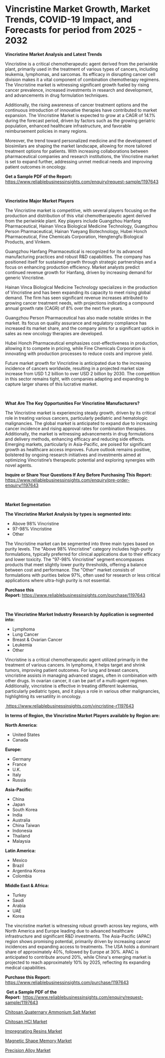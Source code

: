 <p><h1>Vincristine Market Growth, Market Trends, COVID-19 Impact, and Forecasts for period from 2025 - 2032</h1></p><p><strong>Vincristine Market Analysis and Latest Trends</strong></p>
<p><p>Vincristine is a critical chemotherapeutic agent derived from the periwinkle plant, primarily used in the treatment of various types of cancers, including leukemia, lymphomas, and sarcomas. Its efficacy in disrupting cancer cell division makes it a vital component of combination chemotherapy regimens. The Vincristine market is witnessing significant growth fueled by rising cancer prevalence, increased investments in research and development, and advancements in drug formulation techniques. </p><p>Additionally, the rising awareness of cancer treatment options and the continuous introduction of innovative therapies have contributed to market expansion. The Vincristine Market is expected to grow at a CAGR of 14.1% during the forecast period, driven by factors such as the growing geriatric population, enhanced healthcare infrastructure, and favorable reimbursement policies in many regions. </p><p>Moreover, the trend toward personalized medicine and the development of biosimilars are shaping the market landscape, allowing for more tailored treatment options for patients. With increasing collaborations between pharmaceutical companies and research institutions, the Vincristine market is set to expand further, addressing unmet medical needs and improving patient outcomes in oncology.</p></p>
<p><strong>Get a Sample PDF of the Report:&nbsp;</strong> <a href="https://www.reliablebusinessinsights.com/enquiry/request-sample/1197643?utm_campaign=39&utm_medium=2&utm_source=Github&utm_content=ia&utm_term=01042025&utm_id=vincristine">https://www.reliablebusinessinsights.com/enquiry/request-sample/1197643</a></p>
<p>&nbsp;</p>
<p><strong>Vincristine Major Market Players</strong></p>
<p><p>The Vincristine market is competitive, with several players focusing on the production and distribution of this vital chemotherapeutic agent derived from the periwinkle plant. Key players include Guangzhou Hanfang Pharmaceutical, Hainan Vinca Biological Medicine Technology, Guangzhou Person Pharmaceutical, Hainan Yueyang Biotechnology, Hubei Honch Pharmaceutical, Fine Chemicals Corporation, Hengtengfu Biological Products, and Vinkem.</p><p>Guangzhou Hanfang Pharmaceutical is recognized for its advanced manufacturing practices and robust R&D capabilities. The company has positioned itself for sustained growth through strategic partnerships and a focus on enhancing production efficiency. Market analysts predict continued revenue growth for Hanfang, driven by increasing demand for generic Vincristine.</p><p>Hainan Vinca Biological Medicine Technology specializes in the production of Vincristine and has been expanding its capacity to meet rising global demand. The firm has seen significant revenue increases attributed to growing cancer treatment needs, with projections indicating a compound annual growth rate (CAGR) of 8% over the next five years.</p><p>Guangzhou Person Pharmaceutical has also made notable strides in the market. Its focus on quality assurance and regulatory compliance has increased its market share, and the company aims for a significant uptick in sales as new oncology therapies are developed.</p><p>Hubei Honch Pharmaceutical emphasizes cost-effectiveness in production, allowing it to compete in pricing, while Fine Chemicals Corporation is innovating with production processes to reduce costs and improve yield. </p><p>Future market growth for Vincristine is anticipated due to the increasing incidence of cancers worldwide, resulting in a projected market size increase from USD 1.2 billion to over USD 2 billion by 2030. The competition in this sector remains tight, with companies adapting and expanding to capture larger shares of this lucrative market.</p></p>
<p>&nbsp;</p>
<p><strong>What Are The Key Opportunities For Vincristine Manufacturers?</strong></p>
<p><p>The Vincristine market is experiencing steady growth, driven by its critical role in treating various cancers, particularly pediatric and hematologic malignancies. The global market is anticipated to expand due to increasing cancer incidence and rising approval rates for combination therapies. Additionally, the market is witnessing advancements in drug formulations and delivery methods, enhancing efficacy and reducing side effects. Emerging markets, particularly in Asia-Pacific, are poised for significant growth as healthcare access improves. Future outlook remains positive, bolstered by ongoing research initiatives and investments aimed at optimizing Vincristine’s therapeutic potential and exploring synergies with novel agents.</p></p>
<p><strong>Inquire or Share Your Questions If Any Before Purchasing This Report:</strong> <a href="https://www.reliablebusinessinsights.com/enquiry/pre-order-enquiry/1197643?utm_campaign=39&utm_medium=2&utm_source=Github&utm_content=ia&utm_term=01042025&utm_id=vincristine">https://www.reliablebusinessinsights.com/enquiry/pre-order-enquiry/1197643</a></p>
<p>&nbsp;</p>
<p><strong>Market Segmentation</strong></p>
<p><strong>The Vincristine Market Analysis by types is segmented into:</strong></p>
<p><ul><li>Above 98% Vincristine</li><li>97-98% Vincristine</li><li>Other</li></ul></p>
<p><p>The Vincristine market can be segmented into three main types based on purity levels. The "Above 98% Vincristine" category includes high-purity formulations, typically preferred for clinical applications due to their efficacy and lower toxicity. The "97-98% Vincristine" segment encompasses products that meet slightly lower purity thresholds, offering a balance between cost and performance. The "Other" market consists of formulations with purities below 97%, often used for research or less critical applications where ultra-high purity is not essential.</p></p>
<p><strong>Purchase this Report:&nbsp;</strong><a href="https://www.reliablebusinessinsights.com/purchase/1197643?utm_campaign=39&utm_medium=2&utm_source=Github&utm_content=ia&utm_term=01042025&utm_id=vincristine">https://www.reliablebusinessinsights.com/purchase/1197643</a></p>
<p>&nbsp;</p>
<p><strong>The Vincristine Market Industry Research by Application is segmented into:</strong></p>
<p><ul><li>Lymphoma</li><li>Lung Cancer</li><li>Breast & Ovarian Cancer</li><li>Leukemia</li><li>Other</li></ul></p>
<p><p>Vincristine is a critical chemotherapeutic agent utilized primarily in the treatment of various cancers. In lymphoma, it helps target and shrink tumors, improving patient outcomes. For lung and breast cancers, vincristine assists in managing advanced stages, often in combination with other drugs. In ovarian cancer, it can be part of a multi-agent regimen. Additionally, vincristine is effective in treating different leukemias, particularly pediatric types, and it plays a role in various other malignancies, highlighting its versatility in oncology.</p></p>
<p><a href="https://www.reliablebusinessinsights.com/vincristine-r1197643?utm_campaign=39&utm_medium=2&utm_source=Github&utm_content=ia&utm_term=01042025&utm_id=vincristine">&nbsp;https://www.reliablebusinessinsights.com/vincristine-r1197643</a></p>
<p><strong>In terms of Region, the Vincristine Market Players available by Region are:</strong></p>
<p>
    <p> <strong> North America: </strong>
        <ul>
            <li>United States</li>
            <li>Canada</li>
        </ul>
        </p> 
    <p> <strong> Europe: </strong>
        <ul>
            <li>Germany</li>
            <li>France</li>
            <li>U.K.</li>
            <li>Italy</li>
            <li>Russia</li>
        </ul>
        </p> 
    <p> <strong> Asia-Pacific: </strong>
        <ul>
            <li>China</li>
            <li>Japan</li>
            <li>South Korea</li>
            <li>India</li>
            <li>Australia</li>
            <li>China Taiwan</li>
            <li>Indonesia</li>
            <li>Thailand</li>
            <li>Malaysia</li>
        </ul>
        </p> 
    <p> <strong> Latin America: </strong>
        <ul>
            <li>Mexico</li>
            <li>Brazil</li>
            <li>Argentina Korea</li>
            <li>Colombia</li>
        </ul>
        </p> 
    <p> <strong> Middle East & Africa: </strong>
        <ul>
            <li>Turkey</li>
            <li>Saudi</li>
            <li>Arabia</li>
            <li>UAE</li>
            <li>Korea</li>
        </ul>
    </p>
    </p>
<p><p>The vincristine market is witnessing robust growth across key regions, with North America and Europe leading due to advanced healthcare infrastructure and significant R&D investments. The Asia-Pacific (APAC) region shows promising potential, primarily driven by increasing cancer incidences and expanding access to treatments. The USA holds a dominant share of approximately 40%, followed by Europe at 30%. APAC is anticipated to contribute around 20%, while China's emerging market is projected to reach approximately 10% by 2025, reflecting its expanding medical capabilities.</p></p>
<p><strong>Purchase this Report: </strong><a href="https://www.reliablebusinessinsights.com/purchase/1197643?utm_campaign=39&utm_medium=2&utm_source=Github&utm_content=ia&utm_term=01042025&utm_id=vincristine">https://www.reliablebusinessinsights.com/purchase/1197643</a></p>
<p>&nbsp;<strong>Get a Sample PDF of the Report:&nbsp;&nbsp;</strong><a href="https://www.reliablebusinessinsights.com/enquiry/request-sample/1197643?utm_campaign=39&utm_medium=2&utm_source=Github&utm_content=ia&utm_term=01042025&utm_id=vincristine">https://www.reliablebusinessinsights.com/enquiry/request-sample/1197643</a></p>
<p><strong></strong></p>
<p><p><a href="https://github.com/akitamegge65/Market-Research-Report-List-1/blob/main/chitosan-quaternary-ammonium-salt-market.md?utm_campaign=39&utm_medium=2&utm_source=Github&utm_content=ia&utm_term=01042025&utm_id=vincristine">Chitosan Quaternary Ammonium Salt Market</a></p><p><a href="https://github.com/gummaarmel83/Market-Research-Report-List-1/blob/main/chitosan-hcl-market.md?utm_campaign=39&utm_medium=2&utm_source=Github&utm_content=ia&utm_term=01042025&utm_id=vincristine">Chitosan HCl Market</a></p><p><a href="https://github.com/widlerumland/Market-Research-Report-List-1/blob/main/impregnating-resins-market.md?utm_campaign=39&utm_medium=2&utm_source=Github&utm_content=ia&utm_term=01042025&utm_id=vincristine">Impregnating Resins Market</a></p><p><a href="https://github.com/uldularido/Market-Research-Report-List-1/blob/main/magnetic-shape-memory-market.md?utm_campaign=39&utm_medium=2&utm_source=Github&utm_content=ia&utm_term=01042025&utm_id=vincristine">Magnetic Shape Memory Market</a></p><p><a href="https://github.com/panciujoslin3/Market-Research-Report-List-1/blob/main/precision-alloy-market.md?utm_campaign=39&utm_medium=2&utm_source=Github&utm_content=ia&utm_term=01042025&utm_id=vincristine">Precision Alloy Market</a></p></p>